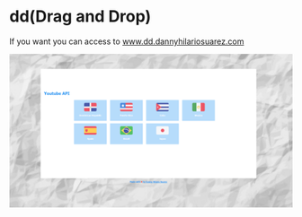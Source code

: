 # dd(Drag and Drop)

If you want you can access to www.dd.dannyhilariosuarez.com

![alt text](https://github.com/dannyhilariosuarez/dd/blob/master/index.PNG)
